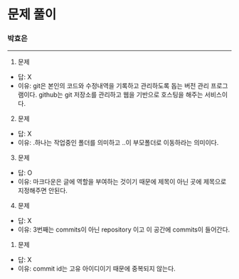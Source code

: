 # 문제 풀이
### 박효은

---
1. 문제
- 답: X
- 이유: git은 본인의 코드와 수정내역을 기록하고 관리하도록 돕는 버전 관리 프로그램이다. github는 git 저장소를 관리하고 웹을 기반으로 호스팅을 해주는 서비스이다.

2. 문제
- 답: X
- 이유: .하나는 작업중인 폴더를 의미하고 ..이 부모폴더로 이동하라는 의미이다.

3. 문제
- 답: O
- 이유: 마크다운은 글에 역할을 부여하는 것이기 때문에 제목이 아닌 곳에 제목으로 지정해주면 안된다.

4. 문제
- 답: X
- 이유: 3번째는 commits이 아닌 repository 이고 이 공간에 commits이 들어간다.

1. 문제
- 답: X
- 이유: commit id는 고유 아이디이기 때문에 중복되지 않는다.